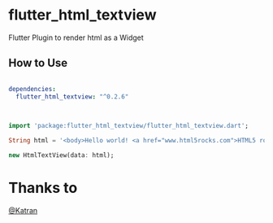 # flutter_html_textview

Flutter Plugin to render html as a Widget

## How to Use

```yaml

dependencies:
  flutter_html_textview: "^0.2.6"
  
```

```dart

import 'package:flutter_html_textview/flutter_html_textview.dart';

String html = '<body>Hello world! <a href="www.html5rocks.com">HTML5 rocks!';

new HtmlTextView(data: html);

```

# Thanks to

[@Katran](https://github.com/Katarn)

